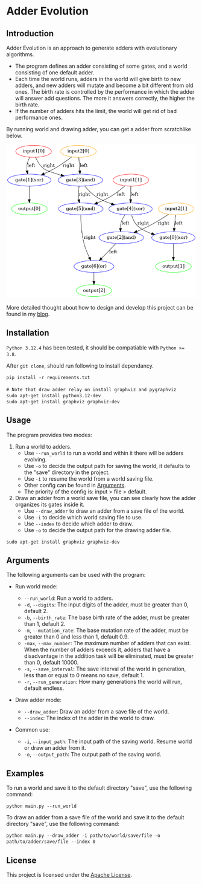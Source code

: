 # Adder Evolution

## Introduction
Adder Evolution is an approach to generate adders with evolutionary algorithms.

* The program defines an adder consisting of some gates, and a world consisting of one default adder.
* Each time the world runs, adders in the world will give birth to new adders, and new adders will mutate and become a bit different from old ones. The birth rate is controlled by the performance in which the adder will answer add questions. The more it answers correctly, the higher the birth rate.
* If the number of adders hits the limit, the world will get rid of bad performance ones.

By running world and drawing adder, you can get a adder from scratchlike below.

![adder_example](./adder_example.png)

More detailed thought about how to design and develop this project can be found in my [blog](https://chasemao.com/article/Adder-Evolution).

## Installation

`Python 3.12.4` has been tested, it should be compatiable with `Python >= 3.8`.

After `git clone`, should run following to install dependancy.

```shell
pip install -r requirements.txt

# Note that draw adder relay on install graphviz and pygraphviz
sudo apt-get install python3.12-dev
sudo apt-get install graphviz graphviz-dev
```

## Usage

The program provides two modes:

1. Run a world to adders.
   * Use `--run_world` to run a world and within it there will be adders evolving.
   * Use `-o` to decide the output path for saving the world, it defaults to the "save" directory in the project.
   * Use `-i` to resume the world from a world saving file.
   * Other config can be found in [Arguments](#Arguments).
   * The priority of the config is: input > file > default.
2. Draw an adder from a world save file, you can see clearly how the adder organizes its gates inside it.
   * Use `--draw_adder` to draw an adder from a save file of the world.
   * Use `-i` to decide which world saving file to use.
   * Use `--index` to decide which adder to draw.
   * Use `-o` to decide the output path for the drawing adder file.


```shell
sudo apt-get install graphviz graphviz-dev
```

## Arguments

The following arguments can be used with the program:

* Run world mode:
  * `--run_world`: Run a world to adders.
  * `-d`, `--digits`: The input digits of the adder, must be greater than 0, default 2.
  * `-b`, `--birth_rate`: The base birth rate of the adder, must be greater than 1, default 2.
  * `-m`, `--mutation_rate`: The base mutation rate of the adder, must be greater than 0 and less than 1, default 0.9.
  * `-max`, `--max_number`: The maximum number of adders that can exist. When the number of adders exceeds it, adders that have a disadvantage in the addition task will be eliminated, must be greater than 0, default 10000.
  * `-s`, `--save_interval`: The save interval of the world in generation, less than or equal to 0 means no save, default 1.
  * `-r`, `--run_generation`: How many generations the world will run, default endless.

* Draw adder mode:
  * `--draw_adder`: Draw an adder from a save file of the world.
  * `--index`: The index of the adder in the world to draw.

* Common use:
  * `-i`, `--input_path`: The input path of the saving world. Resume world or draw an adder from it.
  * `-o`, `--output_path`: The output path of the saving world.

## Examples

To run a world and save it to the default directory "save", use the following command:

```shell
python main.py --run_world
```

To draw an adder from a save file of the world and save it to the default directory "save", use the following command:

```shell
python main.py --draw_adder -i path/to/world/save/file -o path/to/adder/save/file --index 0
```

## License

This project is licensed under the [Apache License](./LICENSE).